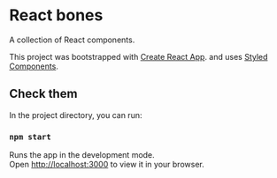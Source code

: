 # React bones

A collection of React components.

This project was bootstrapped with [Create React App](https://github.com/facebook/create-react-app).
and uses [Styled Components](https://styled-components.com/).

## Check them

In the project directory, you can run:

### `npm start`

Runs the app in the development mode.\
Open [http://localhost:3000](http://localhost:3000) to view it in your browser.
